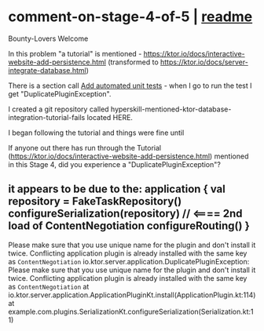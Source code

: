 # comment-on-stage-4-of-5 | [readme](../readme.md)

Bounty-Lovers Welcome

In this problem "a tutorial" is mentioned - https://ktor.io/docs/interactive-website-add-persistence.html (transformed to https://ktor.io/docs/server-integrate-database.html)

There is a section call [Add automated unit tests](https://ktor.io/docs/server-integrate-database.html#add-automated-tests) - when I go to run the test I get "DuplicatePluginException".

I created a git repository called hyperskill-mentioned-ktor-database-integration-tutorial-fails located HERE.


I began following the tutorial and things were fine until

If anyone out there has run through the Tutorial (https://ktor.io/docs/interactive-website-add-persistence.html) mentioned in this Stage 4, did you experience a "DuplicatePluginException"?

it appears to be due to the:
application {
val repository = FakeTaskRepository()
configureSerialization(repository)    // <==== 2nd load of ContentNegotiation
configureRouting()
}
---------------------------------------

Please make sure that you use unique name for the plugin and don't install it twice. Conflicting application plugin is already installed with the same key as `ContentNegotiation`
io.ktor.server.application.DuplicatePluginException: Please make sure that you use unique name for the plugin and don't install it twice. Conflicting application plugin is already installed with the same key as `ContentNegotiation`
at io.ktor.server.application.ApplicationPluginKt.install(ApplicationPlugin.kt:114)
at example.com.plugins.SerializationKt.configureSerialization(Serialization.kt:11)
